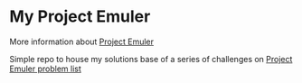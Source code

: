 # My Project Emuler

More information about [Project Emuler](https://projecteuler.net/about)

Simple repo to house my solutions base of a series of challenges on [Project Emuler problem list](https://projecteuler.net/archives)
